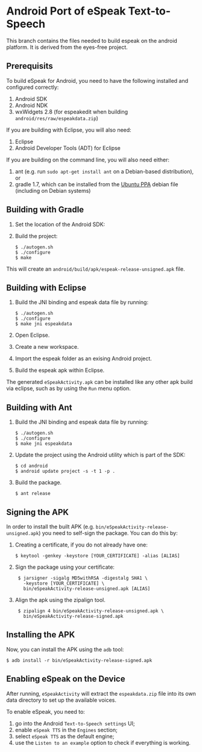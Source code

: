 # Android Port of eSpeak Text-to-Speech

This branch contains the files needed to build espeak on the android platform.
It is derived from the eyes-free project.

## Prerequisits

To build eSpeak for Android, you need to have the following installed and
configured correctly:

1.  Android SDK
2.  Android NDK
3.  wxWidgets 2.8 (for espeakedit when building `android/res/raw/espeakdata.zip`)

If you are building with Eclipse, you will also need:

1.  Eclipse
2.  Android Developer Tools (ADT) for Eclipse

If you are building on the command line, you will also need either:

1.  ant (e.g. run `sudo apt-get install ant` on a Debian-based distribution), or
2.  gradle 1.7, which can be installed from the
    [Ubuntu PPA](https://launchpad.net/~cwchien/+archive/gradle/+files/gradle-1.7_1.0-0ubuntu1_all.deb)
    debian file (including on Debian systems)

## Building with Gradle

1.  Set the location of the Android SDK:

2.  Build the project:

        $ ./autogen.sh
        $ ./configure
        $ make

This will create an `android/build/apk/espeak-release-unsigned.apk` file.

## Building with Eclipse

1.  Build the JNI binding and espeak data file by running:

        $ ./autogen.sh
        $ ./configure
        $ make jni espeakdata
2.  Open Eclipse.
3.  Create a new workspace.
4.  Import the espeak folder as an exising Android project.
5.  Build the espeak apk within Eclipse.

The generated `eSpeakActivity.apk` can be installed like any other apk build
via eclipse, such as by using the `Run` menu option.

## Building with Ant

1.  Build the JNI binding and espeak data file by running:

        $ ./autogen.sh
        $ ./configure
        $ make jni espeakdata
2.  Update the project using the Android utility which is part of the SDK:

        $ cd android
        $ android update project -s -t 1 -p .
3.  Build the package.

        $ ant release

## Signing the APK

In order to install the built APK (e.g. `bin/eSpeakActivity-release-unsigned.apk`)
you need to self-sign the package. You can do this by:

1.  Creating a certificate, if you do not already have one:

        $ keytool -genkey -keystore [YOUR_CERTIFICATE] -alias [ALIAS]
2. Sign the package using your certificate:

        $ jarsigner -sigalg MD5withRSA -digestalg SHA1 \
          -keystore [YOUR_CERTIFICATE] \
          bin/eSpeakActivity-release-unsigned.apk [ALIAS]
3. Align the apk using the zipalign tool.

        $ zipalign 4 bin/eSpeakActivity-release-unsigned.apk \
          bin/eSpeakActivity-release-signed.apk

## Installing the APK

Now, you can install the APK using the `adb` tool:

    $ adb install -r bin/eSpeakActivity-release-signed.apk

## Enabling eSpeak on the Device

After running, `eSpeakActivity` will extract the `espeakdata.zip` file into its
own data directory to set up the available voices.

To enable eSpeak, you need to:

1.  go into the Android `Text-to-Speech settings` UI;
2.  enable `eSpeak TTS` in the `Engines` section;
3.  select `eSpeak TTS` as the default engine;
4.  use the `Listen to an example` option to check if everything is working.
